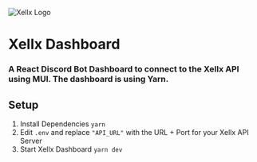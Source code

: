 ![Xellx Logo](https://github.com/zelxd/xellx/blob/mui/logo.svg?raw=true)

# Xellx Dashboard

### A React Discord Bot Dashboard to connect to the Xellx API using MUI. The dashboard is using Yarn.

## Setup

1. Install Dependencies
   `yarn`
2. Edit `.env` and replace `"API_URL"` with the URL + Port for your Xellx API Server
3. Start Xellx Dashboard
   `yarn dev`
